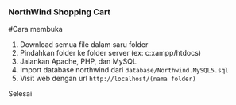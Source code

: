 ### NorthWind Shopping Cart

#Cara membuka 
1. Download semua file dalam saru folder
2. Pindahkan folder ke folder server (ex: c:xampp/htdocs)
3. Jalankan Apache, PHP, dan MySQL
4. Import database northwind dari ```database/Northwind.MySQL5.sql```
5. Visit web dengan url ```http://localhost/(nama folder)```

Selesai
